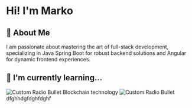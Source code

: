 # Hi! I'm Marko
## 🚀 About Me
I am passionate about mastering the art of full-stack development, specializing in Java Spring Boot for robust backend solutions and Angular for dynamic frontend experiences.
## 🧠 I'm currently learning...
![Custom Radio Bullet](https://api.iconify.design/fluent-mdl2:radio-bullet.svg?color=%23C54040&height=12)
Blockchain technology
![Custom Radio Bullet](https://api.iconify.design/fluent-mdl2:radio-bullet.svg?color=%23C54040&height=12)
dfghhdgfdghfdghf
